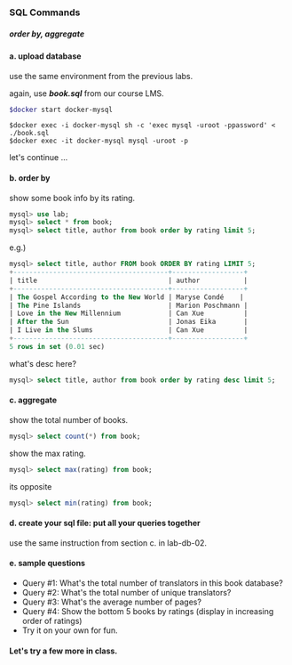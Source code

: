 ### SQL Commands

##### order by, aggregate 

#### a. upload database

use the same environment from the previous labs.

again, use ***book.sql*** from our course LMS.

```bash
$docker start docker-mysql
```

```shell
$docker exec -i docker-mysql sh -c 'exec mysql -uroot -ppassword' < ./book.sql
$docker exec -it docker-mysql mysql -uroot -p
```

let's continue ...

#### b. order by

show some book info by its rating.

```sql
mysql> use lab;
mysql> select * from book;
mysql> select title, author from book order by rating limit 5;
```

e.g.)

```sql
mysql> select title, author FROM book ORDER BY rating LIMIT 5;
+---------------------------------------+------------------+
| title                                 | author           |
+---------------------------------------+------------------+
| The Gospel According to the New World | Maryse Condé    |
| The Pine Islands                      | Marion Poschmann |
| Love in the New Millennium            | Can Xue          |
| After the Sun                         | Jonas Eika       |
| I Live in the Slums                   | Can Xue          |
+---------------------------------------+------------------+
5 rows in set (0.01 sec)
```

what's desc here?

```sql
mysql> select title, author from book order by rating desc limit 5; 
```

#### c. aggregate

show the total number of books.

```sql
mysql> select count(*) from book;
```

show the max rating. 

```sql
mysql> select max(rating) from book;
```

its opposite

```sql
mysql> select min(rating) from book;
```

#### d. create your sql file: put all your queries together

use the same instruction from section c. in lab-db-02. 

#### e. sample questions

- Query #1: What's the total number of translators in this book database?
- Query #2: What's the total number of unique translators?
- Query #3: What's the average number of pages?
- Query #4: Show the bottom 5 books by ratings (display in increasing order of ratings)
- Try it on your own for fun.

#### Let's try a few more in class.
